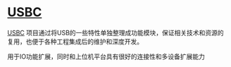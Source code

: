﻿# [USBC](https://github.com/stops-top/USBC)


[USBC](https://doc.stops.top/usbc.html) 项目通过将USB的一些特性单独整理成功能模块，保证相关技术和资源的复用，也便于各种工程集成后的维护和深度开发。

用于IO功能扩展，同时和上位机平台具有很好的连接性和多设备扩展能力


